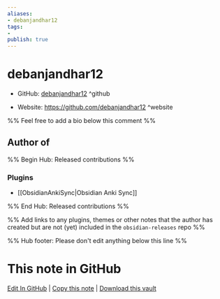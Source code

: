 ```yaml
---
aliases:
- debanjandhar12
tags:
- 
publish: true
---
```


# debanjandhar12

- GitHub: [debanjandhar12](https://github.com/debanjandhar12/) ^github
<!-- - Discord: `@` ^discord-->
- Website: <https://github.com/debanjandhar12> ^website
<!-- - [[Publish sites|Publish site]]: ^publish-->

%% Feel free to add a bio below this comment %%


## Author of

%% Begin Hub: Released contributions %%
### Plugins
- [[ObsidianAnkiSync|Obsidian Anki Sync]]

%% End Hub: Released contributions %%

%% Add links to any plugins, themes or other notes that the author has created but are not (yet) included in the `obsidian-releases` repo %%

<!--
### Unlisted plugins
-->

<!--
### Others

- 
-->

<!--
## Sponsor this author

- [[GitHub sponsors]]: [Sponsor @debanjandhar12 on GitHub Sponsors](https://github.com/sponsors/debanjandhar12) ^github-sponsor
- [[Buy me a coffee]]: ^buy-me-a-coffee
- [[PayPal]]: ^paypal
- [[Patreon]]: ^patreon

-->

<!--
## Follow this author

- [[YouTube Channels|On YouTube]]: ^youtube
- Twitter: ^twitter
- ...
-->

%% Hub footer: Please don't edit anything below this line %%

# This note in GitHub

<span class="git-footer">[Edit In GitHub](https://github.dev/obsidian-community/obsidian-hub/blob/main/01%20-%20Community/People/debanjandhar12.md "git-hub-edit-note") | [Copy this note](https://raw.githubusercontent.com/obsidian-community/obsidian-hub/main/01%20-%20Community/People/debanjandhar12.md "git-hub-copy-note") | [Download this vault](https://github.com/obsidian-community/obsidian-hub/archive/refs/heads/main.zip "git-hub-download-vault") </span>
